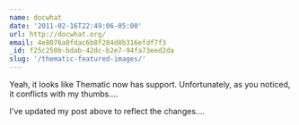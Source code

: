 ```yaml
---
name: docwhat
date: '2011-02-16T22:49:06-05:00'
url: http://docwhat.org/
email: 4e8076a0fdac6b8f284d8b316efdf7f3
_id: f25c250b-bdab-42dc-b2e7-94fa73eed2da
slug: '/thematic-featured-images/'
---
```


Yeah, it looks like Thematic now has support. Unfortunately, as you noticed,
it conflicts with my thumbs....

I've updated my post above to reflect the changes....
